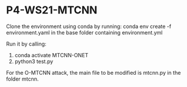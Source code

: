 # P4-WS21-MTCNN
Clone the environment using conda by running: conda env create -f environment.yaml in the base folder containing environment.yml

Run it by calling:
  1. conda activate MTCNN-ONET
  2. python3 test.py
  
For the O-MTCNN attack, the main file to be modified is mtcnn.py in the folder mtcnn. 
